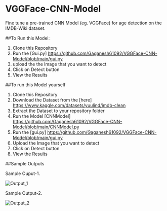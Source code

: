 # VGGFace-CNN-Model
Fine tune a pre-trained CNN Model (eg. VGGFace) for age detection on the IMDB-Wiki dataset.

##To Run this Model:

1. Clone this Repository
2. Run the [Gui.py] https://github.com/Gaganesh61092/VGGFace-CNN-Model/blob/main/gui.py
3. upload the the Image that you want to detect
4. Click on Detect button
5. View the Results

##To run this Model yourself

1. Clone this Repository
2. Download the Dataset from the [here] https://www.kaggle.com/datasets/yuulind/imdb-clean
3. Extract the Dataset to your repository folder
4. Run the Model [CNNModel] https://github.com/Gaganesh61092/VGGFace-CNN-Model/blob/main/CNNModel.py
5. Run the [gui.py] https://github.com/Gaganesh61092/VGGFace-CNN-Model/blob/main/gui.py
6. Upload the Image that you want to detect
7. Click on Detect button
8. View the Results

##Sample Outputs

Sample Ouput-1.

![Output_1](https://github.com/Gaganesh61092/VGGFace-CNN-Model/assets/168741795/5ac2d7b5-e6db-42c5-8968-6fa3466927cf)

Sample Output-2.

![Output_2](https://github.com/Gaganesh61092/VGGFace-CNN-Model/assets/168741795/507ee0ea-6b9f-4d90-9b4e-bbd735020404)

